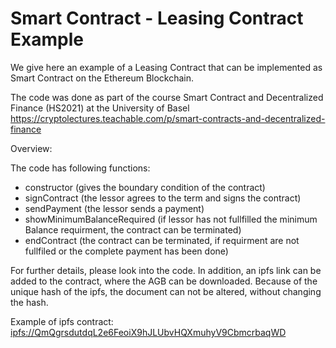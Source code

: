 # Smart Contract - Leasing Contract Example

We give here an example of a Leasing Contract that can be implemented as Smart Contract on the Ethereum Blockchain. 

The code was done as part of the course Smart Contract and Decentralized Finance (HS2021) at the University of Basel
https://cryptolectures.teachable.com/p/smart-contracts-and-decentralized-finance


Overview: 

The code has following functions: 
- constructor   (gives the boundary condition of the contract)
- signContract  (the lessor agrees to the term and signs the contract)
- sendPayment   (the lessor sends a payment)
- showMinimumBalanceRequired    (if lessor has not fullfilled the minimum Balance requirment, the contract can be terminated)
- endContract   (the contract can be terminated, if requirment are not fullfiled or the complete payment has been done)

For further details, please look into the code. 
In addition, an ipfs link can be added to the contract, where the AGB can be downloaded. Because of the unique hash of the ipfs, the document can not be altered, without changing the hash.

Example of ipfs contract: [ipfs://QmQgrsdutdqL2e6FeoiX9hJLUbvHQXmuhyV9CbmcrbaqWD](ipfs://QmQgrsdutdqL2e6FeoiX9hJLUbvHQXmuhyV9CbmcrbaqWD)
